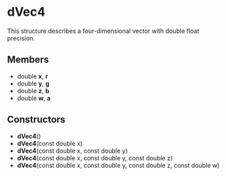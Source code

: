 # dVec4 #
This structure describes a four-dimensional vector with double float precision.
## Members ##
- double **x**, **r**
- double **y**, **g**
- double **z**, **b**
- double **w**, **a**

## Constructors ##
- **dVec4**()
- **dVec4**(const double x)
- **dVec4**(const double x, const double y)
- **dVec4**(const double x, const double y, const double z)
- **dVec4**(const double x, const double y, const double z, const double w)
